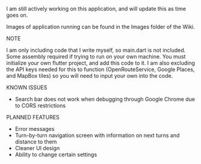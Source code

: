 I am still actively working on this application, and will update this as time goes on. 

Images of application running can be found in the Images folder of the Wiki.

NOTE

I am only including code that I write myself, so main.dart is not included. Some assembly required if trying to run on your own machine. 
You must initialize your own flutter project, and add this code to it. I am also excluding the API keys needed for this to function (OpenRouteService, Google Places, and MapBox tiles) so you will need to input your own into the code.


KNOWN ISSUES

* Search bar does not work when debugging through Google Chrome due to CORS restrictions

PLANNED FEATURES

* Error messages
* Turn-by-turn navigation screen with information on next turns and distance to them
* Cleaner UI design
* Ability to change certain settings
